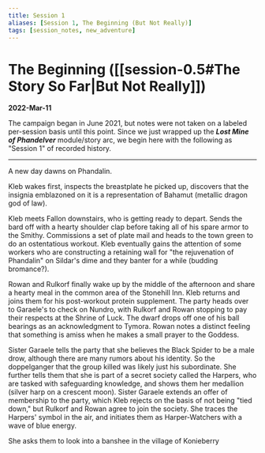 ```yaml
---
title: Session 1
aliases: [Session 1, The Beginning (But Not Really)]
tags: [session_notes, new_adventure]
---
```

# The Beginning ([[session-0.5#The Story So Far|But Not Really]])
**2022-Mar-11**

The campaign began in June 2021, but notes were not taken on a labeled per-session basis until this point. Since we just wrapped up the **_Lost Mine of Phandelver_** module/story arc, we begin here with the following as "Session 1" of recorded history.

---

A new day dawns on Phandalin.

Kleb wakes first, inspects the breastplate he picked up, discovers that the insignia emblazoned on it is a representation of Bahamut (metallic dragon god of law).

Kleb meets Fallon downstairs, who is getting ready to depart. Sends the bard off with a hearty shoulder clap before taking all of his spare armor to the Smithy. Commissions a set of plate mail and heads to the town green to do an ostentatious workout. Kleb eventually gains the attention of some workers who are constructing a retaining wall for "the rejuvenation of Phandalin" on Sildar's dime and they banter for a while (budding bromance?).

Rowan and Rulkorf finally wake up by the middle of the afternoon and share a hearty meal in the common area of the Stonehill Inn. Kleb returns and joins them for his post-workout protein supplement. The party heads over to Garaele's to check on Nundro, with Rulkorf and Rowan stopping to pay their respects at the Shrine of Luck. The dwarf drops off one of his ball bearings as an acknowledgment to Tymora. Rowan notes a distinct feeling that something is amiss when he makes a small prayer to the Goddess.

Sister Garaele tells the party that she believes the Black Spider to be a male drow, although there are many rumors about his identity. So the doppelganger that the group killed was likely just his subordinate. She further tells them that she is part of a secret society called the Harpers, who are tasked with safeguarding knowledge, and shows them her medallion (silver harp on a crescent moon). Sister Garaele extends an offer of membership to the party, which Kleb rejects on the basis of not being "tied down," but Rulkorf and Rowan agree to join the society. She traces the Harpers' symbol in the air, and initiates them as Harper-Watchers with a wave of blue energy.

She asks them to look into a banshee in the village of Konieberry